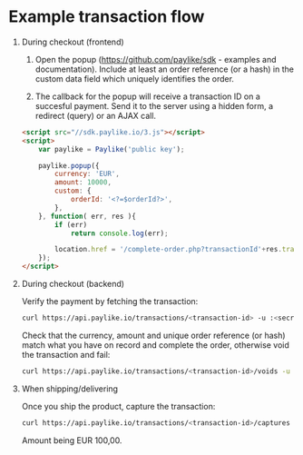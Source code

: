 # Example transaction flow


1. During checkout (frontend)

	1. Open the popup (https://github.com/paylike/sdk - examples and documentation). Include at least an order reference (or a hash) in the custom data field which uniquely identifies the order.

	2. The callback for the popup will receive a transaction ID on a succesful payment. Send it to the server using a hidden form, a redirect (query) or an AJAX call.

	```html
	<script src="//sdk.paylike.io/3.js"></script>
	<script>
		var paylike = Paylike('public key');

		paylike.popup({
			currency: 'EUR',
			amount: 10000,
			custom: {
				orderId: '<?=$orderId?>',
			},
		}, function( err, res ){
			if (err)
				return console.log(err);

			location.href = '/complete-order.php?transactionId'+res.transaction.id;
		});
	</script>
	```

2. During checkout (backend)

	Verify the payment by fetching the transaction:

	```bash
	curl https://api.paylike.io/transactions/<transaction-id> -u :<secret-app-key>
	```

	Check that the currency, amount and unique order reference (or hash) match what you have on record and complete the order, otherwise void the transaction and fail:

	```bash
	curl https://api.paylike.io/transactions/<transaction-id>/voids -u :<secret-app-key> -d amount=10000
	```

3. When shipping/delivering

	Once you ship the product, capture the transaction:

	```bash
	curl https://api.paylike.io/transactions/<transaction-id>/captures -u :<secret-app-key> -d currency=EUR -d amount=10000
	```

	Amount being EUR 100,00.
